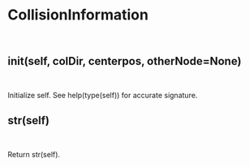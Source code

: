 # CollisionInformation 
 ```
  
```
## __init__(self, colDir, centerpos, otherNode=None) 

 ```  ``` 

 Initialize self.  See help(type(self)) for accurate signature. 

## __str__(self) 

 ```  ``` 

 Return str(self). 

